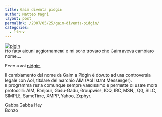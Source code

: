 ```yaml
---
title: Gaim diventa pidgin
author: Matteo Magni
layout: post
permalink: /2007/05/25/gaim-diventa-pidgin/
categories:
  - linux
---
```

<a href='http://blog.ilbonzo.org/?attachment_id=38' rel='attachment wp-att-38' title='pigin'><img src='http://magni.me/wp-content/uploads/2007/05/pidgin_full.jpg' alt='pigin' /></a>  
Ho fatto alcuni aggiornamenti e mi sono trovato che Gaim aveva cambiato nome&#8230;.

Ecco a voi [pidgim][1]

Il cambiamento del nome da Gaim a Pidgin è dovuto ad una controversia legale con Aol, titolare del marchio AIM (Aol Istant Messenger).  
Il programma resta comunque sempre validissimo e permette di usare molti protocolli: AIM, Bonjour, Gadu-Gadu, Groupwise, ICQ, IRC, MSN,, QQ, SILC, SIMPLE, SameTime, XMPP, Yahoo, Zephyr.

Gabba Gabba Hey  
Bonzo

<div class='kindleWidget kindleLight' >
  
</div>



 [1]: http://pidgin.im/